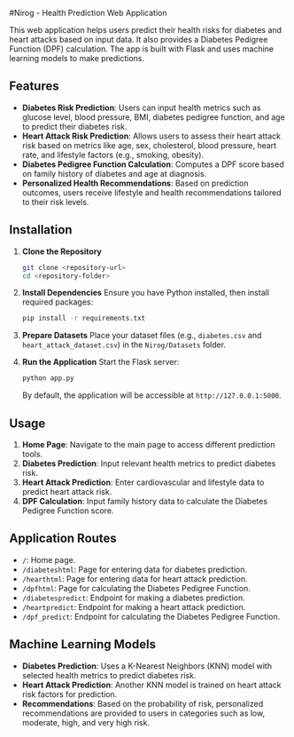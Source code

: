 
#Nirog - Health Prediction Web Application

This web application helps users predict their health risks for diabetes and heart attacks based on input data. It also provides a Diabetes Pedigree Function (DPF) calculation. The app is built with Flask and uses machine learning models to make predictions.

## Features

- **Diabetes Risk Prediction**: Users can input health metrics such as glucose level, blood pressure, BMI, diabetes pedigree function, and age to predict their diabetes risk.
- **Heart Attack Risk Prediction**: Allows users to assess their heart attack risk based on metrics like age, sex, cholesterol, blood pressure, heart rate, and lifestyle factors (e.g., smoking, obesity).
- **Diabetes Pedigree Function Calculation**: Computes a DPF score based on family history of diabetes and age at diagnosis.
- **Personalized Health Recommendations**: Based on prediction outcomes, users receive lifestyle and health recommendations tailored to their risk levels.

## Installation

1. **Clone the Repository**
   ```bash
   git clone <repository-url>
   cd <repository-folder>
   ```

2. **Install Dependencies**
   Ensure you have Python installed, then install required packages:
   ```bash
   pip install -r requirements.txt
   ```

3. **Prepare Datasets**
   Place your dataset files (e.g., `diabetes.csv` and `heart_attack_dataset.csv`) in the `Nirog/Datasets` folder.

4. **Run the Application**
   Start the Flask server:
   ```bash
   python app.py
   ```
   By default, the application will be accessible at `http://127.0.0.1:5000`.

## Usage

1. **Home Page**: Navigate to the main page to access different prediction tools.
2. **Diabetes Prediction**: Input relevant health metrics to predict diabetes risk.
3. **Heart Attack Prediction**: Enter cardiovascular and lifestyle data to predict heart attack risk.
4. **DPF Calculation**: Input family history data to calculate the Diabetes Pedigree Function score.

## Application Routes

- `/`: Home page.
- `/diabeteshtml`: Page for entering data for diabetes prediction.
- `/hearthtml`: Page for entering data for heart attack prediction.
- `/dpfhtml`: Page for calculating the Diabetes Pedigree Function.
- `/diabetespredict`: Endpoint for making a diabetes prediction.
- `/heartpredict`: Endpoint for making a heart attack prediction.
- `/dpf_predict`: Endpoint for calculating the Diabetes Pedigree Function.

## Machine Learning Models

- **Diabetes Prediction**: Uses a K-Nearest Neighbors (KNN) model with selected health metrics to predict diabetes risk.
- **Heart Attack Prediction**: Another KNN model is trained on heart attack risk factors for prediction.
- **Recommendations**: Based on the probability of risk, personalized recommendations are provided to users in categories such as low, moderate, high, and very high risk.

